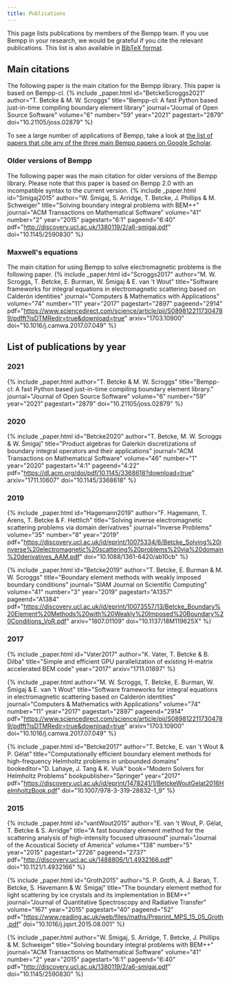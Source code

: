 ```yaml
---
title: Publications
---
```


This page lists publications by members of the Bempp team.
If you use Bempp in your research, we would be grateful if you cite the relevant publications.
This list is also available in [BibTeΧ format](assets/bempp.bib).

## Main citations

The following paper is the main citation for the Bempp library. This paper is based on Bempp-cl.
{% include _paper.html
    id="BetckeScroggs2021"
    author="T. Betcke & M. W. Scroggs"
    title="Bempp-cl: A fast Python based just-in-time compiling boundary element library"
    journal="Journal of Open Source Software"
    volume="6"
    number="59"
    year="2021"
    pagestart="2879"
    doi="10.21105/joss.02879"
%}

To see a large number of applications of Bempp, take a look at [the list of papers that cite any of the three main Bempp papers on Google Scholar](https://scholar.google.co.uk/scholar?cites=17530791602214284423,11433496395088984366,149600224103853667,3529577898501410539).

### Older versions of Bempp
The following paper was the main citation for older versions of the Bempp library.
Please note that this paper is based on Bempp 2.0 with an incompatible syntax to the current version.
{% include _paper.html
    id="Smigaj2015"
    author="W. Śmigaj, S. Arridge, T. Betcke, J. Phillips & M. Schweiger"
    title="Solving boundary integral problems with BEM++"
    journal="ACM Transactions on Mathematical Software"
    volume="41"
    number="2"
    year="2015"
    pagestart="6:1"
    pageend="6:40"
    pdf="http://discovery.ucl.ac.uk/1380119/2/a6-smigaj.pdf"
    doi="10.1145/2590830"
%}

### Maxwell's equations
The main citation for using Bempp to solve electromagnetic problems is the following paper.
{% include _paper.html
    id="Scroggs2017"
    author="M. W. Scroggs, T. Betcke, E. Burman, W. Śmigaj & E. van 't Wout"
    title="Software frameworks for integral equations in electromagnetic scattering based on Calderón identities"
    journal="Computers & Mathematics with Applications"
    volume="74"
    number="11"
    year="2017"
    pagestart="2897"
    pageend="2914"
    pdf="https://www.sciencedirect.com/science/article/pii/S0898122117304789/pdfft?isDTMRedir=true&download=true"
    arxiv="1703.10900"
    doi="10.1016/j.camwa.2017.07.049"
%}

## List of publications by year
### 2021
{% include _paper.html
    author="T. Betcke & M. W. Scroggs"
    title="Bempp-cl: A fast Python based just-in-time compiling boundary element library."
    journal="Journal of Open Source Software"
    volume="6"
    number="59"
    year="2021"
    pagestart="2879"
    doi="10.21105/joss.02879"
%}

### 2020
{% include _paper.html
    id="Betcke2020"
    author="T. Betcke, M. W. Scroggs & W. Śmigaj"
    title="Product algebras for Galerkin discretizations of boundary integral operators and their applications"
    journal="ACM Transactions on Mathematical Software"
    volume="46"
    number="1"
    year="2020"
    pagestart="4:1"
    pageend="4:22"
    pdf="https://dl.acm.org/doi/pdf/10.1145/3368618?download=true"
    arxiv="1711.10607"
    doi="10.1145/3368618"
%}

### 2019
{% include _paper.html
    id="Hagemann2019"
    author="F. Hagemann, T. Arens, T. Betcke & F. Hettlich"
    title="Solving inverse electromagnetic scattering problems via domain derivatives"
    journal="Inverse Problems"
    volume="35"
    number="8"
    year="2019"
    pdf="https://discovery.ucl.ac.uk/id/eprint/10075334/6/Betcke_Solving%20inverse%20electromagnetic%20scattering%20problems%20via%20domain%20derivatives_AAM.pdf"
    doi="10.1088/1361-6420/ab10cb"
%}

{% include _paper.html
    id="Betcke2019"
    author="T. Betcke, E. Burman & M. W. Scroggs"
    title="Boundary element methods with weakly imposed boundary conditions"
    journal="SIAM Journal on Scientific Computing"
    volume="41"
    number="3"
    year="2019"
    pagestart="A1357"
    pageend="A1384"
    pdf="https://discovery.ucl.ac.uk/id/eprint/10073557/13/Betcke_Boundary%20Element%20Methods%20with%20Weakly%20Imposed%20Boundary%20Conditions_VoR.pdf"
    arxiv="1807.01109"
    doi="10.1137/18M119625X"
%}

### 2017
{% include _paper.html
    id="Vater2017"
    author="K. Vater, T. Betcke & B. Dilba"
    title="Simple and efficient GPU parallelization of existing H-matrix accelerated BEM code"
    year="2017"
    arxiv="1711.01897"
%}

{% include _paper.html
    author="M. W. Scroggs, T. Betcke, E. Burman, W. Śmigaj & E. van 't Wout"
    title="Software frameworks for integral equations in electromagnetic scattering based on Calderón identities"
    journal="Computers & Mathematics with Applications"
    volume="74"
    number="11"
    year="2017"
    pagestart="2897"
    pageend="2914"
    pdf="https://www.sciencedirect.com/science/article/pii/S0898122117304789/pdfft?isDTMRedir=true&download=true"
    arxiv="1703.10900"
    doi="10.1016/j.camwa.2017.07.049"
%}

{% include _paper.html
    id="Betcke2017"
    author="T. Betcke, E. van 't Wout & P. Gélat"
    title="Computationally efficient boundary element methods for high-frequency Helmholtz problems in unbounded domains"
    bookeditor="D. Lahaye, J. Tang & K. Vuik"
    book="Modern Solvers for Helmholtz Problems"
    bookpublisher="Springer"
    year="2017"
    pdf="https://discovery.ucl.ac.uk/id/eprint/1478241/1/BetckeWoutGelat2016HelmholtzBook.pdf"
    doi="10.1007/978-3-319-28832-1_9"
%}
### 2015
{% include _paper.html
    id="vantWout2015"
    author="E. van 't Wout, P. Gélat, T. Betcke & S. Arridge"
    title="A fast boundary element method for the scattering analysis of high-intensity focused ultrasound"
    journal="Journal of the Acoustical Society of America"
    volume="138"
    number="5"
    year="2015"
    pagestart="2726"
    pageend="2737"
    pdf="http://discovery.ucl.ac.uk/1488806/1/1.4932166.pdf"
    doi="10.1121/1.4932166"
%}

{% include _paper.html
    id="Groth2015"
    author="S. P. Groth, A. J. Baran, T. Betcke, S. Havemann & W. Śmigaj"
    title="The boundary element method for light scattering by ice crystals and its implementation in BEM++"
    journal="Journal of Quantitative Spectroscopy and Radiative Transfer"
    volume="167"
    year="2015"
    pagestart="40"
    pageend="52"
    pdf="https://www.reading.ac.uk/web/files/maths/Preprint_MPS_15_05_Groth.pdf"
    doi="10.1016/j.jqsrt.2015.08.001"
%}

{% include _paper.html
    author="W. Śmigaj, S. Arridge, T. Betcke, J. Phillips & M. Schweiger"
    title="Solving boundary integral problems with BEM++"
    journal="ACM Transactions on Mathematical Software"
    volume="41"
    number="2"
    year="2015"
    pagestart="6:1"
    pageend="6:40"
    pdf="http://discovery.ucl.ac.uk/1380119/2/a6-smigaj.pdf"
    doi="10.1145/2590830"
%}

